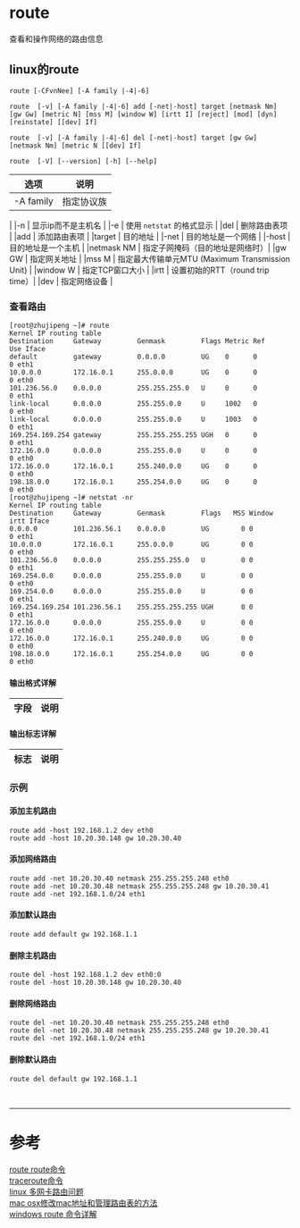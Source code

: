 # route
查看和操作网络的路由信息


## linux的route
```
route [-CFvnNee] [-A family |-4|-6]

route  [-v] [-A family |-4|-6] add [-net|-host] target [netmask Nm] [gw Gw] [metric N] [mss M] [window W] [irtt I] [reject] [mod] [dyn] [reinstate] [[dev] If]

route  [-v] [-A family |-4|-6] del [-net|-host] target [gw Gw] [netmask Nm] [metric N [[dev] If]

route  [-V] [--version] [-h] [--help]
```

|选项 | 说明 |
|--- |--- |
|-A family | 指定协议族 |
|
|-n | 显示ip而不是主机名 |
|-e | 使用 `netstat` 的格式显示 |
|del | 删除路由表项 |
|add | 添加路由表项 |
|target | 目的地址 |
|-net | 目的地址是一个网络 |
|-host | 目的地址是一个主机 |
|netmask NM | 指定子网掩码（目的地址是网络时）|
|gw GW | 指定网关地址 |
|mss M | 指定最大传输单元MTU  (Maximum Transmission Unit) |
|window W | 指定TCP窗口大小 |
|irtt | 设置初始的RTT（round  trip  time）|
|dev | 指定网络设备 |

### 查看路由
```
[root@zhujipeng ~]# route
Kernel IP routing table
Destination     Gateway         Genmask         Flags Metric Ref    Use Iface
default         gateway         0.0.0.0         UG    0      0        0 eth1
10.0.0.0        172.16.0.1      255.0.0.0       UG    0      0        0 eth0
101.236.56.0    0.0.0.0         255.255.255.0   U     0      0        0 eth1
link-local      0.0.0.0         255.255.0.0     U     1002   0        0 eth0
link-local      0.0.0.0         255.255.0.0     U     1003   0        0 eth1
169.254.169.254 gateway         255.255.255.255 UGH   0      0        0 eth1
172.16.0.0      0.0.0.0         255.255.0.0     U     0      0        0 eth0
172.16.0.0      172.16.0.1      255.240.0.0     UG    0      0        0 eth0
198.18.0.0      172.16.0.1      255.254.0.0     UG    0      0        0 eth0
[root@zhujipeng ~]# netstat -nr
Kernel IP routing table
Destination     Gateway         Genmask         Flags   MSS Window  irtt Iface
0.0.0.0         101.236.56.1    0.0.0.0         UG        0 0          0 eth1
10.0.0.0        172.16.0.1      255.0.0.0       UG        0 0          0 eth0
101.236.56.0    0.0.0.0         255.255.255.0   U         0 0          0 eth1
169.254.0.0     0.0.0.0         255.255.0.0     U         0 0          0 eth0
169.254.0.0     0.0.0.0         255.255.0.0     U         0 0          0 eth1
169.254.169.254 101.236.56.1    255.255.255.255 UGH       0 0          0 eth1
172.16.0.0      0.0.0.0         255.255.0.0     U         0 0          0 eth0
172.16.0.0      172.16.0.1      255.240.0.0     UG        0 0          0 eth0
198.18.0.0      172.16.0.1      255.254.0.0     UG        0 0          0 eth0
```

#### 输出格式详解
|字段 | 说明 |
|--- |--- |


#### 输出标志详解
|标志 | 说明 |
|--- |--- |

### 示例

#### 添加主机路由
```
route add -host 192.168.1.2 dev eth0
route add -host 10.20.30.148 gw 10.20.30.40
```

#### 添加网络路由
```
route add -net 10.20.30.40 netmask 255.255.255.248 eth0
route add -net 10.20.30.48 netmask 255.255.255.248 gw 10.20.30.41
route add -net 192.168.1.0/24 eth1
```

#### 添加默认路由
```
route add default gw 192.168.1.1
```

#### 删除主机路由
```
route del -host 192.168.1.2 dev eth0:0
route del -host 10.20.30.148 gw 10.20.30.40
```

#### 删除网络路由
```
route del -net 10.20.30.40 netmask 255.255.255.248 eth0
route del -net 10.20.30.48 netmask 255.255.255.248 gw 10.20.30.41
route del -net 192.168.1.0/24 eth1
```

#### 删除默认路由
```
route del default gw 192.168.1.1
```


<br/>

---

# 参考

[route route命令][1]  
[traceroute命令][2]  
[linux 多网卡路由问题][3]  
[mac osx修改mac地址和管理路由表的方法][4]  
[windows route 命令详解][5]    

[1]: http://man.linuxde.net/route
[2]: http://man.linuxde.net/traceroute
[3]: http://blog.csdn.net/yuanbinquan/article/details/51468886
[4]: http://www.huilog.com/?p=660
[5]: http://cwfsxlove.blog.51cto.com/43997/50389